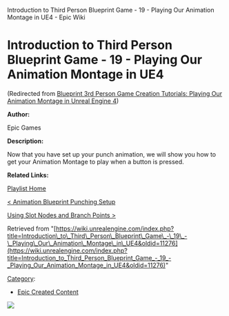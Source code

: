 Introduction to Third Person Blueprint Game - 19 - Playing Our Animation Montage in UE4 - Epic Wiki                     

Introduction to Third Person Blueprint Game - 19 - Playing Our Animation Montage in UE4
=======================================================================================

(Redirected from [Blueprint 3rd Person Game Creation Tutorials: Playing Our Animation Montage in Unreal Engine 4](/index.php?title=Blueprint_3rd_Person_Game_Creation_Tutorials:_Playing_Our_Animation_Montage_in_Unreal_Engine_4&redirect=no "Blueprint 3rd Person Game Creation Tutorials: Playing Our Animation Montage in Unreal Engine 4"))

**Author:**

Epic Games

**Description:**

Now that you have set up your punch animation, we will show you how to get your Animation Montage to play when a button is pressed.

**Related Links:**

[Playlist Home](/Category:Epic_Video_Playlists "Category:Epic Video Playlists")

[< Animation Blueprint Punching Setup](/Introduction_to_Third_Person_Blueprint_Game_-_18_-_Animation_Blueprint_Punching_Setup_in_UE4 "Introduction to Third Person Blueprint Game - 18 - Animation Blueprint Punching Setup in UE4")

[Using Slot Nodes and Branch Points >](/Introduction_to_Third_Person_Blueprint_Game_-_20_-_Using_Slot_Nodes_and_Branch_Points_in_UE4 "Introduction to Third Person Blueprint Game - 20 - Using Slot Nodes and Branch Points in UE4")

Retrieved from "[https://wiki.unrealengine.com/index.php?title=Introduction\_to\_Third\_Person\_Blueprint\_Game\_-\_19\_-\_Playing\_Our\_Animation\_Montage\_in\_UE4&oldid=11276](https://wiki.unrealengine.com/index.php?title=Introduction_to_Third_Person_Blueprint_Game_-_19_-_Playing_Our_Animation_Montage_in_UE4&oldid=11276)"

[Category](/Special:Categories "Special:Categories"):

*   [Epic Created Content](/Category:Epic_Created_Content "Category:Epic Created Content")

  ![](https://tracking.unrealengine.com/track.png)